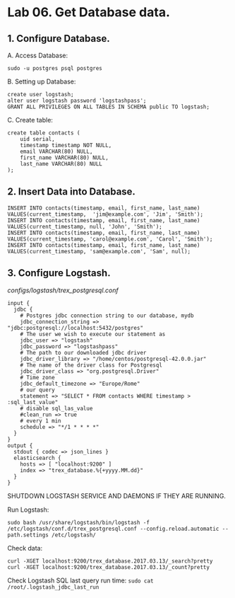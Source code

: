 # Lab 06. Get Database data.
  
## 1. Configure Database.
A. Access Database: 
```
sudo -u postgres psql postgres
```
B. Setting up Database:
```
create user logstash;
alter user logstash password 'logstashpass';
GRANT ALL PRIVILEGES ON ALL TABLES IN SCHEMA public TO logstash;
```
C. Create table:
```
create table contacts (
    uid serial,
    timestamp timestamp NOT NULL,
    email VARCHAR(80) NULL,
    first_name VARCHAR(80) NULL,
    last_name VARCHAR(80) NULL
);
```

## 2. Insert Data into Database.
```
INSERT INTO contacts(timestamp, email, first_name, last_name) VALUES(current_timestamp,  'jim@example.com', 'Jim', 'Smith');
INSERT INTO contacts(timestamp, email, first_name, last_name) VALUES(current_timestamp, null, 'John', 'Smith');
INSERT INTO contacts(timestamp, email, first_name, last_name) VALUES(current_timestamp, 'carol@example.com', 'Carol', 'Smith');
INSERT INTO contacts(timestamp, email, first_name, last_name) VALUES(current_timestamp, 'sam@example.com', 'Sam', null);
```

## 3. Configure Logstash.

_configs/logstash/trex_postgresql.conf_
```
input {
  jdbc {
    # Postgres jdbc connection string to our database, mydb
    jdbc_connection_string => "jdbc:postgresql://localhost:5432/postgres"
    # The user we wish to execute our statement as
    jdbc_user => "logstash"
    jdbc_password => "logstashpass"
    # The path to our downloaded jdbc driver
    jdbc_driver_library => "/home/centos/postgresql-42.0.0.jar"
    # The name of the driver class for Postgresql
    jdbc_driver_class => "org.postgresql.Driver"
    # Time zone
    jdbc_default_timezone => "Europe/Rome"
    # our query
    statement => "SELECT * FROM contacts WHERE timestamp > :sql_last_value"
    # disable sql_las_value
    #clean_run => true
    # every 1 min
    schedule => "*/1 * * * *"
  }
}
output {
  stdout { codec => json_lines }
  elasticsearch {
    hosts => [ "localhost:9200" ]
    index => "trex_database.%{+yyyy.MM.dd}"
  }
}
```

SHUTDOWN LOGSTASH SERVICE AND DAEMONS IF THEY ARE RUNNING. 

Run Logstash: 
```
sudo bash /usr/share/logstash/bin/logstash -f /etc/logstash/conf.d/trex_postgresql.conf --config.reload.automatic --path.settings /etc/logstash/
```

Check data:
```
curl -XGET localhost:9200/trex_database.2017.03.13/_search?pretty
curl -XGET localhost:9200/trex_database.2017.03.13/_count?pretty
```

Check Logstash SQL last query run time: `sudo cat /root/.logstash_jdbc_last_run`

